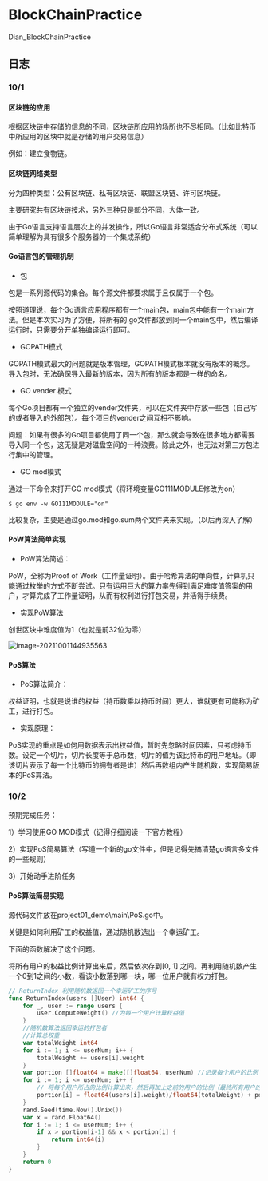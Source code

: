 # BlockChainPractice
Dian_BlockChainPractice
## 日志

### 10/1

#### 区块链的应用

根据区块链中存储的信息的不同，区块链所应用的场所也不尽相同。（比如比特币中所应用的区块中就是存储的用户交易信息）

例如：建立食物链。

#### 区块链网络类型

分为四种类型：公有区块链、私有区块链、联盟区块链、许可区块链。

主要研究共有区块链技术，另外三种只是部分不同，大体一致。

由于Go语言支持语言层次上的并发操作，所以Go语言非常适合分布式系统（可以简单理解为具有很多个服务器的一个集成系统）

#### Go语言包的管理机制

* 包

包是一系列源代码的集合。每个源文件都要求属于且仅属于一个包。

按照道理说，每个Go语言应用程序都有一个main包，main包中能有一个main方法。但是本次实习为了方便，将所有的.go文件都放到同一个main包中，然后编译运行时，只需要分开单独编译运行即可。

* GOPATH模式

GOPATH模式最大的问题就是版本管理，GOPATH模式根本就没有版本的概念。导入包时，无法确保导入最新的版本，因为所有的版本都是一样的命名。

* GO vender 模式

每个Go项目都有一个独立的vender文件夹，可以在文件夹中存放一些包（自己写的或者导入的外部包）。每个项目的vender之间互相不影响。

问题：如果有很多的Go项目都使用了同一个包，那么就会导致在很多地方都需要导入同一个包，这无疑是对磁盘空间的一种浪费。除此之外，也无法对第三方包进行集中的管理。

* GO mod模式

通过一下命令来打开GO mod模式（将环境变量GO111MODULE修改为on）

```shell
$ go env -w GO111MODULE="on"
```

比较复杂，主要是通过go.mod和go.sum两个文件夹来实现。（以后再深入了解）

#### PoW算法简单实现

* PoW算法简述：

PoW，全称为Proof of Work（工作量证明）。由于哈希算法的单向性，计算机只能通过枚举的方式不断尝试。只有运用巨大的算力率先得到满足难度值答案的用户，才算完成了工作量证明，从而有权利进行打包交易，并活得手续费。

* 实现PoW算法

创世区块中难度值为1（也就是前32位为零）

![image-20211001144935563](C:\Users\lingwu\AppData\Roaming\Typora\typora-user-images\image-20211001144935563.png)

#### PoS算法

* PoS算法简介：

权益证明，也就是说谁的权益（持币数乘以持币时间）更大，谁就更有可能称为矿工，进行打包。

* 实现原理：

PoS实现的重点是如何用数据表示出权益值，暂时先忽略时间因素，只考虑持币数。设定一个切片，切片长度等于总币数，切片的值为该比特币的用户地址。（即该切片表示了每一个比特币的拥有者是谁）然后再数组内产生随机数，实现简易版本的PoS算法。

### 10/2

预期完成任务：

1）学习使用GO MOD模式（记得仔细阅读一下官方教程）

2）实现PoS简易算法（写道一个新的go文件中，但是记得先搞清楚go语言多文件的一些规则）

3）开始动手进阶任务

#### PoS算法简易实现

源代码文件放在project01_demo\main\PoS.go中。

关键是如何利用矿工的权益值，通过随机数选出一个幸运矿工。

下面的函数解决了这个问题。

将所有用户的权益比例计算出来后，然后依次存到[0, 1] 之间。再利用随机数产生一个0到1之间的小数，看该小数落到哪一块，哪一位用户就有权力打包。

```go
// ReturnIndex 利用随机数返回一个幸运矿工的序号
func ReturnIndex(users []User) int64 {
	for _, user := range users {
		user.ComputeWeight() //为每一个用户计算权益值
	}
	//随机数算法返回幸运的打包者
	//计算总权重
	var totalWeight int64
	for i := 1; i <= userNum; i++ {
		totalWeight += users[i].weight
	}
	var portion []float64 = make([]float64, userNum) //记录每个用户的比例（portion）
	for i := 1; i <= userNum; i++ {
		// 将每个用户所占的比例计算出来，然后再加上之前的用户的比例（最终所有用户的比例会占满[0, 1]）
		portion[i] = float64(users[i].weight)/float64(totalWeight) + portion[i-1]
	}
	rand.Seed(time.Now().Unix())
	var x = rand.Float64()
	for i := 1; i <= userNum; i++ {
		if x > portion[i-1] && x < portion[i] {
			return int64(i)
		}
	}
	return 0
}
```

